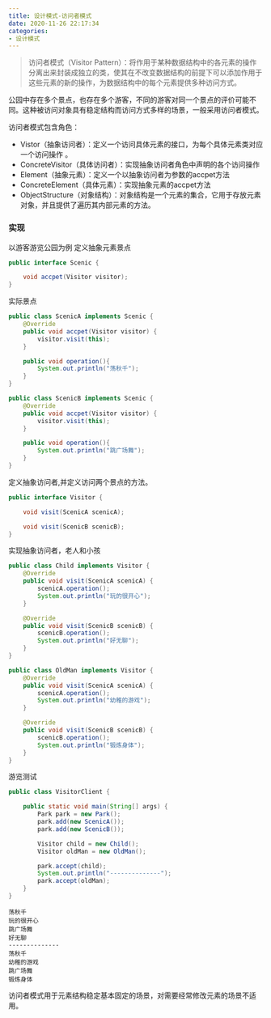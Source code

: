 ```yaml
---
title: 设计模式-访问者模式
date: 2020-11-26 22:17:34
categories: 
- 设计模式
---
```


> 访问者模式（Visitor Pattern）：将作用于某种数据结构中的各元素的操作分离出来封装成独立的类，使其在不改变数据结构的前提下可以添加作用于这些元素的新的操作，为数据结构中的每个元素提供多种访问方式。

公园中存在多个景点，也存在多个游客，不同的游客对同一个景点的评价可能不同。这种被访问对象具有稳定结构而访问方式多样的场景，一般采用访问者模式。

访问者模式包含角色：
- Vistor（抽象访问者）：定义一个访问具体元素的接口，为每个具体元素类对应一个访问操作 。
- ConcreteVisitor（具体访问者）：实现抽象访问者角色中声明的各个访问操作
- Element（抽象元素）：定义一个以抽象访问者为参数的accpet方法
- ConcreteElement（具体元素）：实现抽象元素的accpet方法
- ObjectStructure（对象结构）：对象结构是一个元素的集合，它用于存放元素对象，并且提供了遍历其内部元素的方法。

<!--more-->
### 实现
以游客游览公园为例
定义抽象元素景点
```java
public interface Scenic {

    void accpet(Visitor visitor);
}
```
实际景点
```java
public class ScenicA implements Scenic {
    @Override
    public void accpet(Visitor visitor) {
        visitor.visit(this);
    }

    public void operation(){
        System.out.println("荡秋千");
    }
}

public class ScenicB implements Scenic {
    @Override
    public void accpet(Visitor visitor) {
        visitor.visit(this);
    }

    public void operation(){
        System.out.println("跳广场舞");
    }
}
```

定义抽象访问者,并定义访问两个景点的方法。
```java
public interface Visitor {

    void visit(ScenicA scenicA);

    void visit(ScenicB scenicB);
}
```
实现抽象访问者，老人和小孩
```java
public class Child implements Visitor {
    @Override
    public void visit(ScenicA scenicA) {
        scenicA.operation();
        System.out.println("玩的很开心");
    }

    @Override
    public void visit(ScenicB scenicB) {
        scenicB.operation();
        System.out.println("好无聊");
    }
}

public class OldMan implements Visitor {
    @Override
    public void visit(ScenicA scenicA) {
        scenicA.operation();
        System.out.println("幼稚的游戏");
    }

    @Override
    public void visit(ScenicB scenicB) {
        scenicB.operation();
        System.out.println("锻炼身体");
    }
}
```

游览测试
```java
public class VisitorClient {

    public static void main(String[] args) {
        Park park = new Park();
        park.add(new ScenicA());
        park.add(new ScenicB());

        Visitor child = new Child();
        Visitor oldMan = new OldMan();

        park.accept(child);
        System.out.println("--------------");
        park.accept(oldMan);
    }
}
```

```
荡秋千
玩的很开心
跳广场舞
好无聊
--------------
荡秋千
幼稚的游戏
跳广场舞
锻炼身体
```

访问者模式用于元素结构稳定基本固定的场景，对需要经常修改元素的场景不适用。